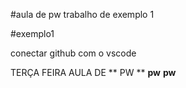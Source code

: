 #aula de pw 
trabalho de exemplo 1 

#exemplo1 

conectar github com o vscode 

TERÇA FEIRA AULA DE ** PW ** **pw**
**pw**